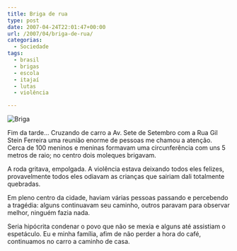 ```yaml
---
title: Briga de rua
type: post
date: 2007-04-24T22:01:47+00:00
url: /2007/04/briga-de-rua/
categorias:
  - Sociedade
tags:
  - brasil
  - brigas
  - escola
  - itajaí
  - lutas
  - violência

---
```

![Briga](/wp-content/uploads/2007/04/brigaa.jpg)

Fim da tarde… Cruzando de carro a Av. Sete de Setembro com a Rua Gil Stein Ferreira uma reunião enorme de pessoas me chamou a atenção. Cerca de 100 meninos e meninas formavam uma circunferência com uns 5 metros de raio; no centro dois moleques brigavam.

A roda gritava, empolgada. A violência estava deixando todos eles felizes, provavelmente todos eles odiavam as crianças que sairiam dali totalmente quebradas.

Em pleno centro da cidade, haviam várias pessoas passando e percebendo a tragédia: alguns continuavam seu caminho, outros paravam para observar melhor, ninguém fazia nada.

Seria hipócrita condenar o povo que não se mexia e alguns até assistiam o espetáculo. Eu e minha família, afim de não perder a hora do café, continuamos no carro a caminho de casa.

